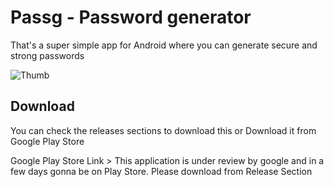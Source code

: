 # Passg - Password generator

That's a super simple app for Android where you can generate secure and strong passwords



![Thumb](https://user-images.githubusercontent.com/86686024/209860154-aaaac409-c4f9-47cc-b81a-7694797370d3.png)


## Download

You can check the releases sections to download this  or Download it from Google Play Store

Google Play Store Link > This application is under review by google and in a few days gonna be on Play Store. Please download from Release Section

